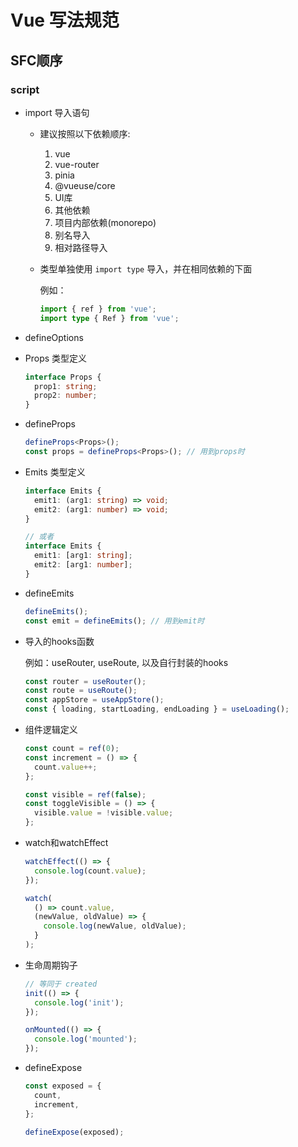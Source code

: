 # Vue 写法规范

## SFC顺序

### script

- import 导入语句

  - 建议按照以下依赖顺序:

    1. vue
    2. vue-router
    3. pinia
    4. @vueuse/core
    5. UI库
    6. 其他依赖
    7. 项目内部依赖(monorepo)
    8. 别名导入
    9. 相对路径导入

  - 类型单独使用 `import type` 导入，并在相同依赖的下面

    例如：

      ```ts
      import { ref } from 'vue';
      import type { Ref } from 'vue';
      ```

- defineOptions

- Props 类型定义

  ```ts
  interface Props {
    prop1: string;
    prop2: number;
  }
  ```

- defineProps

  ```ts
  defineProps<Props>();
  const props = defineProps<Props>(); // 用到props时
  ```

- Emits 类型定义

  ```ts
  interface Emits {
    emit1: (arg1: string) => void;
    emit2: (arg1: number) => void;
  }

  // 或者
  interface Emits {
    emit1: [arg1: string];
    emit2: [arg1: number];
  }
  ```

- defineEmits

  ```ts
  defineEmits();
  const emit = defineEmits(); // 用到emit时
  ```

- 导入的hooks函数

  例如：useRouter, useRoute, 以及自行封装的hooks

  ```ts
  const router = useRouter();
  const route = useRoute();
  const appStore = useAppStore();
  const { loading, startLoading, endLoading } = useLoading();
  ```

- 组件逻辑定义

  ```ts
  const count = ref(0);
  const increment = () => {
    count.value++;
  };

  const visible = ref(false);
  const toggleVisible = () => {
    visible.value = !visible.value;
  };
  ```

- watch和watchEffect

  ```ts
  watchEffect(() => {
    console.log(count.value);
  });

  watch(
    () => count.value,
    (newValue, oldValue) => {
      console.log(newValue, oldValue);
    }
  );
  ```

- 生命周期钩子

  ```ts
  // 等同于 created
  init(() => {
    console.log('init');
  });

  onMounted(() => {
    console.log('mounted');
  });
  ```

- defineExpose

  ```ts
  const exposed = {
    count,
    increment,
  };

  defineExpose(exposed);
  ```
